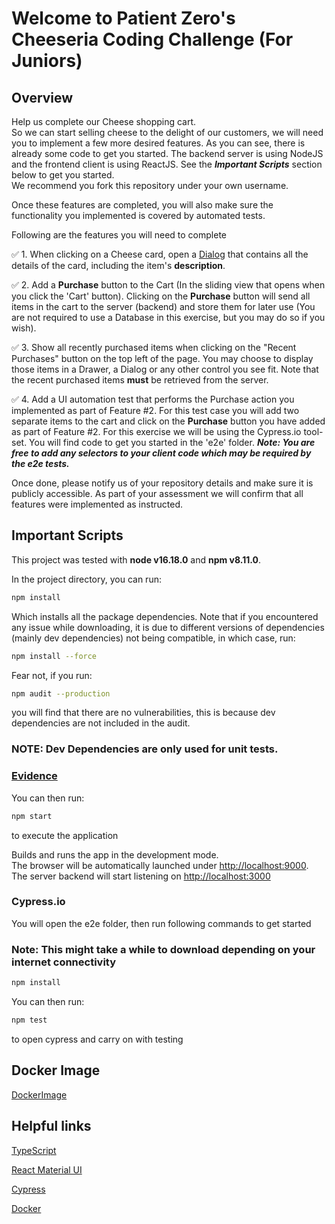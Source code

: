 # Welcome to Patient Zero's Cheeseria Coding Challenge (For Juniors)

## Overview

Help us complete our Cheese shopping cart.<br />
So we can start selling cheese to the delight of our customers, we will need you to implement a few more desired features. As you can see, there is already some code to get you started. The backend server is using NodeJS and the frontend client is using ReactJS. See the **_Important Scripts_** section below to get you started.<br />
We recommend you fork this repository under your own username.

Once these features are completed, you will also make sure the functionality you implemented is covered by automated tests.

Following are the features you will need to complete

✅ 1. When clicking on a Cheese card, open a [Dialog](https://material-ui.com/components/dialogs/#dialog) that contains all the details of the card, including the item's **description**.

✅ 2. Add a **Purchase** button to the Cart (In the sliding view that opens when you click the 'Cart' button). Clicking on the **Purchase** button will send all items in the cart to the server (backend) and store them for later use (You are not required to use a Database in this exercise, but you may do so if you wish).

✅ 3. Show all recently purchased items when clicking on the "Recent Purchases" button on the top left of the page. You may choose to display those items in a Drawer, a Dialog or any other control you see fit. Note that the recent purchased items **must** be retrieved from the server.

✅ 4. Add a UI automation test that performs the Purchase action you implemented as part of Feature #2. For this test case you will add two separate items to the cart and click on the **Purchase** button you have added as part of Feature #2.
For this exercise we will be using the Cypress.io tool-set. You will find code to get you started in the 'e2e' folder.
**_Note: You are free to add any selectors to your client code which may be required by the e2e tests._**

Once done, please notify us of your repository details and make sure it is publicly accessible. As part of your assessment we will confirm that all features were implemented as instructed.

## Important Scripts

This project was tested with **node v16.18.0** and **npm v8.11.0**.

In the project directory, you can run:

```bash
npm install
```

Which installs all the package dependencies. Note that if you encountered any issue
while downloading, it is due to different versions of dependencies (mainly dev dependencies) not being compatible, in which case, run:

```bash
npm install --force
```

Fear not, if you run:

```bash
npm audit --production
```

you will find that there are no vulnerabilities, this is because dev dependencies are not included in the audit.

### **NOTE: Dev Dependencies are only used for unit tests.**

### [Evidence](https://stackoverflow.com/questions/18875674/whats-the-difference-between-dependencies-devdependencies-and-peerdependencies/22004559#22004559)

You can then run:

```bash
npm start
```

to execute the application

Builds and runs the app in the development mode.\
The browser will be automatically launched under [http://localhost:9000](http://localhost:9000).
The server backend will start listening on [http://localhost:3000](http://localhost:3000)

### Cypress.io

You will open the e2e folder, then run following commands to get started

### **Note: This might take a while to download depending on your internet connectivity**

```bash
npm install
```

You can then run:

```bash
npm test
```

to open cypress and carry on with testing

## Docker Image

[DockerImage](https://hub.docker.com/repository/docker/jasontkh/pzcheeseriajuniors)

## Helpful links

[TypeScript](https://www.typescriptlang.org/docs/handbook/react.html)

[React Material UI](https://material-ui.com/getting-started/usage/)

[Cypress](https://docs.cypress.io/)

[Docker](https://docs.docker.com/)
